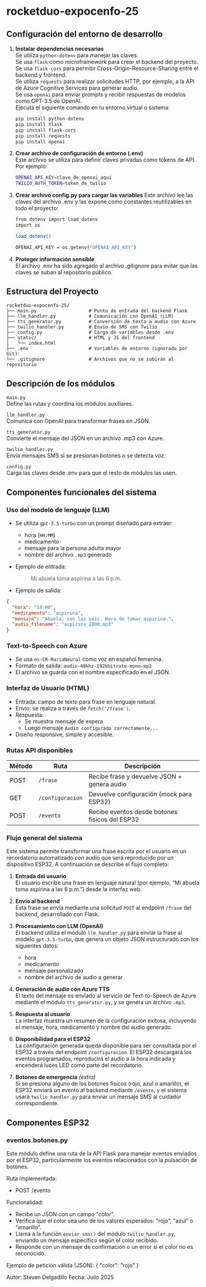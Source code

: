 # rocketduo-expocenfo-25

## Configuración del entorno de desarrollo

1. **Instalar dependencias necesarias**  
   Se utiliza `python-dotenv` para manejar las claves. \
   Se usa `flask` como microframework para crear el backend del proyecto. \
   Se usa `flask-cors` para permitir Cross-Origin-Resource-Sharing entre el backend y frontend. \
   Se utiliza `requests` para realizar solicitudes HTTP, por ejemplo, a la API de Azure Cognitive Services para generar audio. \
   Se usa `openai` para enviar prompts y recibir respuestas de modelos como GPT-3.5 de OpenAI. \
   Ejecutá el siguiente comando en tu entorno virtual o sistema:

   ```bash
   pip install python-dotenv
   pip install flask
   pip install flask-cors
   pip install requests
   pip install openai

2. **Crear archivo de configuración de entorno (.env)** \
Este archivo se utiliza para definir claves privadas como tokens de API.
Por ejemplo:

   ```bash
   OPENAI_API_KEY=clave_de_openai_aqui
   TWILIO_AUTH_TOKEN=token_de_twilio

3. **Crear archivo config.py para cargar las variables**
Este archivo lee las claves del archivo .env y las expone como constantes reutilizables en todo el proyecto:

   ```bash
   from dotenv import load_dotenv
   import os

   load_dotenv()

   OPENAI_API_KEY = os.getenv("OPENAI_API_KEY")

  4. **Proteger información sensible** \
  El archivo .env ha sido agregado al archivo .gitignore para evitar que las claves se suban al repositorio público.

## Estructura del Proyecto

```plaintext
rocketduo-expocenfo-25/
├── main.py                   # Punto de entrada del backend Flask
├── llm_handler.py            # Comunicación con OpenAI (LLM)
├── tts_generator.py          # Conversión de texto a audio con Azure
├── twilio_handler.py         # Envío de SMS con Twilio
├── config.py                 # Carga de variables desde .env
├── static/                   # HTML y JS del frontend
│   └── index.html
├── .env                      # Variables de entorno (ignorado por Git)
└── .gitignore                # Archivos que no se subirán al repositorio
```

## Descripción de los módulos
`main.py` \
Define las rutas y coordina los módulos auxiliares.

`llm_handler.py` \
Comunica con OpenAI para transformar frases en JSON.

`tts_generator.py` \
Convierte el mensaje del JSON en un archivo .mp3 con Azure.

`twilio_handler.py` \
Envía mensajes SMS si se presionan botones o se detecta voz.

`config.py` \
Carga las claves desde .env para que el resto de módulos las usen.

## Componentes funcionales del sistema

### Uso del modelo de lenguaje (LLM)
- Se utiliza `gpt-3.5-turbo` con un prompt diseñado para extraer:
  - hora (`HH:MM`)
  - medicamento
  - mensaje para la persona adulta mayor
  - nombre del archivo `.mp3` generado

- Ejemplo de entrada:
  > Mi abuela toma aspirina a las 6 p.m.

- Ejemplo de salida:
```json
{
  "hora": "18:00",
  "medicamento": "aspirina",
  "mensaje": "Abuela, son las seis. Hora de tomar aspirina.",
  "audio_filename": "aspirina_1800.mp3"
}
```


### Text-to-Speech con Azure

- Se usa `es-CR-MariaNeural` como voz en español femenina.
- Formato de salida: `audio-48khz-192kbitrate-mono-mp3`
- El archivo se guarda con el nombre especificado en el JSON.


### Interfaz de Usuario (HTML)

- Entrada: campo de texto para frase en lenguaje natural.
- Envío: se realiza a través de `fetch('/frase')`.
- Respuesta:
  - Se muestra mensaje de espera
  - Luego mensaje `Audio configurado correctamente...`
- Diseño responsive, simple y accesible.


### Rutas API disponibles

| Método | Ruta             | Descripción                                         |
|--------|------------------|-----------------------------------------------------|
| POST   | `/frase`         | Recibe frase y devuelve JSON + genera audio        |
| GET    | `/configuracion` | Devuelve configuración (mock para ESP32)           |
| POST   | `/evento`        | Recibe eventos desde botones físicos del ESP32     |

### Flujo general del sistema

Este sistema permite transformar una frase escrita por el usuario en un recordatorio automatizado con audio que será reproducido por un dispositivo ESP32. A continuación se describe el flujo completo:

1. **Entrada del usuario**  
   El usuario escribe una frase en lenguaje natural (por ejemplo, “Mi abuela toma aspirina a las 6 p.m.”) desde la interfaz web.


2. **Envío al backend**  
   Esta frase se envía mediante una solicitud `POST` al endpoint `/frase` del backend, desarrollado con Flask.


3. **Procesamiento con LLM (OpenAI)**  
   El backend utiliza el módulo `llm_handler.py` para enviar la frase al modelo `gpt-3.5-turbo`, que genera un objeto JSON estructurado con los siguientes datos:
   - hora
   - medicamento
   - mensaje personalizado
   - nombre del archivo de audio a generar


4. **Generación de audio con Azure TTS**  
   El texto del mensaje es enviado al servicio de Text-to-Speech de Azure mediante el módulo `tts_generator.py`, y se genera un archivo `.mp3`.


5. **Respuesta al usuario**  
   La interfaz muestra un resumen de la configuración exitosa, incluyendo el mensaje, hora, medicamento y nombre del audio generado.


6. **Disponibilidad para el ESP32**  
   La configuración generada queda disponible para ser consultada por el ESP32 a través del endpoint `/configuracion`. El ESP32 descargará los eventos programados, reproducirá el audio a la hora indicada y encenderá luces LED como parte del recordatorio.


7. **Botones de emergencia** *(extra)*  
   Si se presiona alguno de los botones físicos (rojo, azul o amarillo), el ESP32 enviará un evento al backend mediante `/evento`, y el sistema usará `twilio_handler.py` para enviar un mensaje SMS al cuidador correspondiente.

## Componentes ESP32

### eventos.botones.py

Este módulo define una ruta de la API Flask para manejar eventos enviados por el ESP32,
particularmente los eventos relacionados con la pulsación de botones.

Ruta implementada:
- POST /evento

Funcionalidad:
- Recibe un JSON con un campo "color".
- Verifica que el color sea uno de los valores esperados: "rojo", "azul" o "amarillo".
- Llama a la función `enviar_sms()` del módulo `twilio_handler.py`, enviando un mensaje específico según el color recibido.
- Responde con un mensaje de confirmación o un error si el color no es reconocido.

Ejemplo de petición válida (JSON):
{
    "color": "rojo"
}

Autor: Steven Delgadillo
Fecha: Julio 2025
